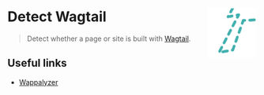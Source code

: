 # Detect Wagtail <img src="https://raw.githubusercontent.com/thibaudcolas/detect-wagtail/main/.github/logo.svg?sanitize=true" width="100" height="100" align="right" alt="">

> Detect whether a page or site is built with [Wagtail](https://github.com/wagtail/wagtail).

## Useful links

- [Wappalyzer](https://github.com/AliasIO/wappalyzer)
